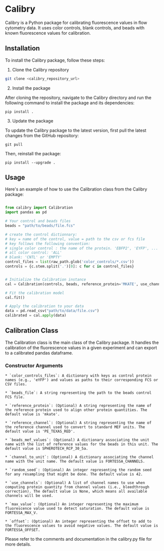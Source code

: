 # Calibry

Calibry is a Python package for calibrating fluorescence values in flow cytometry data. 
It uses color controls, blank controls, and beads with known fluorescence values for calibration.

## Installation

To install the Calibry package, follow these steps:

1. Clone the Calibry repository

```bash
git clone <calibry_repository_url>
```

2. Install the package

After cloning the repository, navigate to the Calibry directory and
run the following command to install the package and its dependencies:
```
pip install .
```

3. Update the package

To update the Calibry package to the latest version, first pull the latest changes from the GitHub repository:

```
git pull
```

Then, reinstall the package:

```
pip install --upgrade .
```

## Usage

Here's an example of how to use the Calibration class from the Calibry package:

```python

from calibry import Calibration
import pandas as pd

# Your control and beads files
beads = "path/to/beads/file.fcs"

# create the control dictionnary:
# key = name of the control, value = path to the csv or fcs file
# key follows the following convention:
# single color control : the name of the protein. 'EBFP2', 'EYFP', ...
# all color control: 'ALL'
# blank: 'CNTL' or 'EMPTY'
control_files = list(raw_path.glob('color_controls/*.csv'))
controls = {c.stem.split('.')[0]: c for c in control_files}


# Initialize the Calibration instance
cal = Calibration(controls, beads, reference_protein='MKATE', use_channels=['FITC', 'PACIFIC_BLUE', 'PE_TEXAS_RED', 'APC_ALEXA_700'])

# Fit the calibration model
cal.fit()

# Apply the calibration to your data
data = pd.read_csv("path/to/data/file.csv")
calibrated = cal.apply(data)
```

## Calibration Class

The Calibration class is the main class of the Calibry package. It handles the calibration of the fluorescence values in a given experiment and can export to a calibrated pandas dataframe.

### Constructor Arguments

    * `color_controls_files`: A dictionary with keys as control protein names (e.g., 'eYFP') and values as paths to their corresponding FCS or CSV files.

    * `beads_file`: A string representing the path to the beads control FCS file.

    * `reference_protein`: (Optional) A string representing the name of the reference protein used to align other protein quantities. The default value is 'mkate'.

    * `reference_channel`: (Optional) A string representing the name of the reference channel used to convert to standard MEF units. The default value is 'PE_TEXAS_RED'.

    * `beads_mef_values`: (Optional) A dictionary associating the unit name with the list of reference values for the beads in this unit. The default value is SPHEROTECH_RCP_30_5a.

    * `channel_to_unit`: (Optional) A dictionary associating the channel name with the unit name. The default value is FORTESSA_CHANNELS.

    * `random_seed`: (Optional) An integer representing the random seed for any resampling that might be done. The default value is 42.

    * `use_channels`: (Optional) A list of channel names to use when computing protein quantity from channel values (i.e., bleedthrough correction). The default value is None, which means all available channels will be used.

    * `max_value`: (Optional) An integer representing the maximum fluorescence value used to detect saturation. The default value is FORTESSA_MAX_V.

    * `offset`: (Optional) An integer representing the offset to add to the fluorescence values to avoid negative values. The default value is FORTESSA_OFFSET.


Please refer to the comments and documentation in the calibry.py file for more details.

